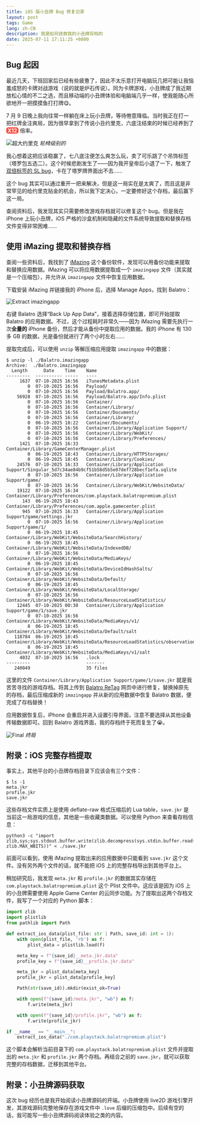 ```yaml
---
title: iOS 版小丑牌 Bug 修复记录
layout: post
tags: Game
lang: zh-CN
description: 我是如何拯救我的小丑牌存档的
date: 2025-07-11 17:11:25 +0800
---
```


## Bug 起因

最近几天，下班回家后已经有些疲惫了，因此不太乐意打开电脑玩几把可能让我恼羞成怒的卡牌对战游戏（说的就是炉石传说）。同为卡牌游戏，小丑牌成了我近期放松心情的不二之选，而且移动端的小丑牌体验和电脑端几乎一样，使我能随心所欲地开一把摸摸鱼打打牌😋。

7 月 9 日晚上我向往常一样躺在床上玩小丑牌，等待倦意降临。当时我正在打一把红牌金注爽局，因为很早拿到了传说小丑约里克，六底注结束的时候已经养到了 <span class="hl-xmult">X12</span> 倍率。

![超大约里克](/assets/img/2025-07/huge-Yorick.jpg)
_轮椅级别的_

我心想着这把应该稳赢了，七八底注便怎么爽怎么玩，卖了可乐跳了个吊饰标签（塔罗包五选二）。这个时候悲剧发生了——因为我开皇帝后小退了一下，触发了[双倍标签的 SL bug][double-tag-bug]，卡在了塔罗牌界面出不去……

这个 bug 其实可以通过重开一把来解决，但是这一局实在是太爽了，而且这是非常罕见的给约里克贴金的机会，所以我下定决心，一定要修好这个存档，最后赢下这一局。

查阅资料后，我发现其实只需要修改游戏存档就可以修复这个 bug。但是我在 iPhone 上玩小丑牌，iOS 严格的沙盒机制和隐藏的文件系统导致提取和替换存档文件变得非常困难……

## 使用 iMazing 提取和替换存档

查阅一些资料后，我找到了 [iMazing][imazing] 这个备份软件，发现可以用备份功能来提取和替换应用数据。iMazing 可以将应用数据提取成一个 `imazingapp` 文件（其实就是一个压缩包），并允许从 `imazingapp` 文件中恢复应用数据。

下载安装 iMazing 并链接我的 iPhone 后，选择 Manage Apps，找到 Balatro：

![Extract imazingapp](/assets/img/2025-07/extract-imazingapp.png)

右键 Balatro 选择“Back Up App Data”，接着选择存储位置，即可开始提取 Balatro 的应用数据。不过，这个过程耗时非常久——因为 iMazing 需要先执行一次**全量的** iPhone 备份，然后才能从备份中提取应用的数据。我的 iPhone 有 130 多 GB 的数据，光是备份就进行了两个小时左右……

提取完成后，可以使用 `unzip` 等解压缩应用提取 `imazingapp` 中的数据：

``` console
$ unzip -l ./Balatro.imazingapp
Archive:  ./Balatro.imazingapp
  Length      Date    Time    Name
---------  ---------- -----   ----
     1637  07-10-2025 16:56   iTunesMetadata.plist
        0  07-10-2025 16:56   Payload/
        0  07-10-2025 16:56   Payload/Balatro.app/
    56928  07-10-2025 16:56   Payload/Balatro.app/Info.plist
        0  07-10-2025 16:56   Container/
        0  07-10-2025 16:56   Container/Library/
        0  07-10-2025 16:56   Container/Documents/
        0  07-10-2025 16:56   Container/Library/
        0  06-19-2025 18:22   Container/Documents/
        0  07-10-2025 16:56   Container/Library/Application Support/
        0  07-10-2025 16:56   Container/Library/WebKit/
        0  07-10-2025 16:56   Container/Library/Preferences/
     1421  07-10-2025 16:33   Container/Library/GameCenterManager.plist
        0  06-19-2025 18:43   Container/Library/HTTPStorages/
        0  06-19-2025 18:45   Container/Library/Cookies/
    24576  07-10-2025 16:33   Container/Library/Application Support/Singular_5d7c34ae84b9cf51b58d5b5e07def728becf1efa.sqlite
        0  07-10-2025 16:56   Container/Library/Application Support/game/
        0  07-10-2025 16:56   Container/Library/WebKit/WebsiteData/
    19122  07-10-2025 16:34   Container/Library/Preferences/com.playstack.balatropremium.plist
      143  06-19-2025 18:43   Container/Library/Preferences/com.apple.gamecenter.plist
      945  07-10-2025 16:33   Container/Library/Application Support/game/settings.jkr
        0  07-10-2025 16:56   Container/Library/Application Support/game/1/
        0  06-19-2025 18:45   Container/Library/WebKit/WebsiteData/SearchHistory/
        0  06-19-2025 18:45   Container/Library/WebKit/WebsiteData/IndexedDB/
        0  07-10-2025 16:56   Container/Library/WebKit/WebsiteData/MediaKeys/
        0  06-19-2025 18:45   Container/Library/WebKit/WebsiteData/DeviceIdHashSalts/
        0  07-10-2025 16:56   Container/Library/WebKit/WebsiteData/Default/
        0  06-19-2025 18:45   Container/Library/WebKit/WebsiteData/LocalStorage/
        0  07-10-2025 16:56   Container/Library/WebKit/WebsiteData/ResourceLoadStatistics/
    12445  07-10-2025 00:30   Container/Library/Application Support/game/1/save.jkr
        0  07-10-2025 16:56   Container/Library/WebKit/WebsiteData/MediaKeys/v1/
        8  06-19-2025 18:45   Container/Library/WebKit/WebsiteData/Default/salt
   118784  06-19-2025 18:45   Container/Library/WebKit/WebsiteData/ResourceLoadStatistics/observations.db
        8  06-19-2025 18:45   Container/Library/WebKit/WebsiteData/MediaKeys/v1/salt
     4032  07-10-2025 16:56   .lock
---------                     -------
   240049                     35 files
```

这里的文件 `Container/Library/Application Support/game/1/save.jkr` 就是我苦苦寻找的游戏存档。将其上传到 [Balatro ReTag][balatro retag] 网页中进行修复，替换掉原先的存档，最后压缩成新的 `imazingapp` 并从新的应用数据中恢复 Balatro 数据，便完成了存档替换！

应用数据恢复后，iPhone 会重启并进入设置引导界面，注意不要选择从其他设备传输数据即可。回到 Balatro 游戏界面，我的存档终于死而复生了😭。

![Final](/assets/img/2025-07/final-Yorick.jpg)
_终局_

## 附录：iOS 完整存档提取

事实上，其他平台的小丑牌存档目录下应该会有三个文件：

``` console
$ ls -1
meta.jkr
profile.jkr
save.jkr
```

这些存档文件实质上是使用 deflate-raw 格式压缩后的 Lua table，`save.jkr` 是当前这一局游戏的信息，其他是一些收藏类数据。可以使用 Python 来查看存档信息：

``` shell
python3 -c "import zlib,sys;sys.stdout.buffer.write(zlib.decompress(sys.stdin.buffer.read(),-zlib.MAX_WBITS))" < ./save.jkr
```

前面可以看到，使用 iMazing 提取出来的应用数据中只能看到 `save.jkr` 这个文件。没有另外两个文件的话，就不能把 iOS 上的完整存档导出到其他平台上。

稍加研究后，我发现 `meta.jkr` 和 `profile.jkr` 的数据其实存储在 `com.playstack.balatropremium.plist` 这个 Plist 文件中。这应该是因为 iOS 上的小丑牌需要使用 Apple Game Center 的云同步功能。为了提取出这两个存档文件，我写了一个对应的 Python 脚本：

``` python
import zlib
import plistlib
from pathlib import Path

def extract_ios_data(plist_file: str | Path, save_id: int = 1):
    with open(plist_file, 'rb') as f:
        plist_data = plistlib.load(f)

    meta_key = f"{save_id}__meta.jkr.data"
    profile_key = f"{save_id}__profile.jkr.data"

    meta_jkr = plist_data[meta_key]
    profile_jkr = plist_data[profile_key]

    Path(str(save_id)).mkdir(exist_ok=True)

    with open(f"{save_id}/meta.jkr", "wb") as f:
        f.write(meta_jkr)

    with open(f"{save_id}/profile.jkr", "wb") as f:
        f.write(profile_jkr)

if __name__ == "__main__":
    extract_ios_data("./com.playstack.balatropremium.plist")
```

这个脚本会解析当前目录下的 `com.playstack.balatropremium.plist` 文件并提取出的 `meta.jkr` 和 `profile.jkr` 两个存档。再结合之前的 `save.jkr`，就可以获取完整的存档数据，迁移到其他平台。

## 附录：小丑牌源码获取

这次 bug 经历也是我开始阅读小丑牌源码的开端。小丑牌使用 live2D 游戏引擎开发，其游戏源码完整地保存在游戏文件中 `.love` 后缀的压缩包中。后续有空的话，我可能写一些小丑牌源码阅读体验之类的内容。

[double-tag-bug]: https://www.bilibili.com/opus/1023043166767415319?from=search
[iMazing]: https://imazing.com/
[Balatro ReTag]: https://larswijn.github.io/BalatroReTag/

<style>
.hl-xmult {
    color: #fff;
    background-color: #ff4c40;
    border-radius: 0.4em;
    padding: 0 0.4ch;
    font-weight: bold;
}
<style>
